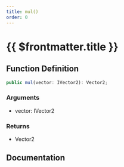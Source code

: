 ```yaml
---
title: mul()
order: 0
---
```


# {{ $frontmatter.title }}

## Function Definition

```ts
public mul(vector: IVector2): Vector2;
```

### Arguments

* vector: IVector2

### Returns

* Vector2

## Documentation

<!--@include: ./parts/mul.md-->
